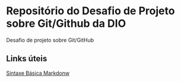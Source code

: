 # Repositório do Desafio de Projeto sobre Git/Github da DIO
 Desafio de projeto sobre Git/GitHub
 
## Links úteis
[Sintaxe Básica Markdonw](https://docs.pipz.com/central-de-ajuda/learning-center/guia-basico-de-markdown#open)
